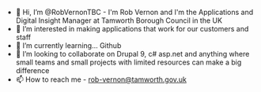 - 👋 Hi, I’m @RobVernonTBC - I'm Rob Vernon and I'm the Applications and Digital Insight Manager at Tamworth Borough Council in the UK
- 👀 I’m interested in making applications that work for our customers and staff
- 🌱 I’m currently learning... Github
- 💞️ I’m looking to collaborate on Drupal 9, c# asp.net and anything where small teams and small projects with limited resources can make a big difference
- 📫 How to reach me - rob-vernon@tamworth.gov.uk

<!---
RobVernonTBC/RobVernonTBC is a ✨ special ✨ repository because its `README.md` (this file) appears on your GitHub profile.
You can click the Preview link to take a look at your changes.
--->
